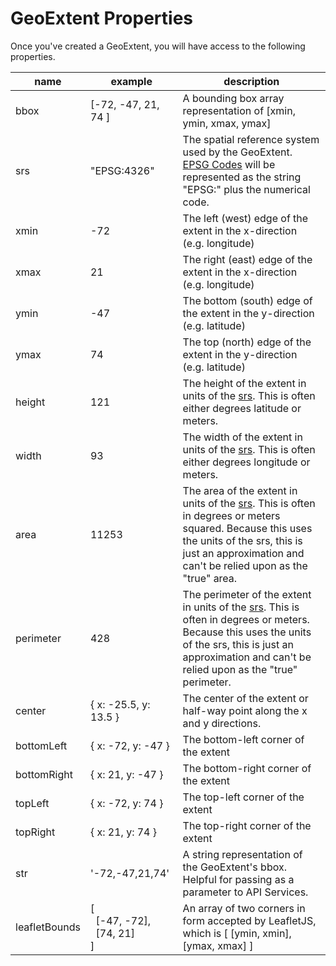 # GeoExtent Properties
Once you've created a GeoExtent, you will have access to the following properties.

| name | example | description |
| ---- | ----------------------------- | ------- |
| bbox | [-72, -47, 21, 74 ] &nbsp;&nbsp;&nbsp;&nbsp;&nbsp;&nbsp;&nbsp;&nbsp;&nbsp;&nbsp;| A bounding box array representation of [xmin, ymin, xmax, ymax] |
| srs | "EPSG:4326" | The spatial reference system used by the GeoExtent.  [EPSG Codes](https://en.wikipedia.org/wiki/EPSG_Geodetic_Parameter_Dataset) will be represented as the string "EPSG:" plus the numerical code. |
| xmin | -72 | The left (west) edge of the extent in the x-direction (e.g. longitude) |
| xmax | 21 | The right (east) edge of the extent in the x-direction (e.g. longitude) |
| ymin | -47 | The bottom (south) edge of the extent in the y-direction (e.g. latitude) |
| ymax | 74 | The top (north) edge of the extent in the y-direction (e.g. latitude) |
| height | 121 | The height of the extent in units of the [srs](https://en.wikipedia.org/wiki/Spatial_reference_system).  This is often either degrees latitude or meters. |
| width | 93 | The width of the extent in units of the [srs](https://en.wikipedia.org/wiki/Spatial_reference_system).  This is often either degrees longitude or meters. |
| area | 11253 | The area of the extent in units of the [srs](https://en.wikipedia.org/wiki/Spatial_reference_system). This is often in degrees or meters squared. Because this uses the units of the srs, this is just an approximation and can't be relied upon as the "true" area. |
| perimeter | 428 | The perimeter of the extent in units of the [srs](https://en.wikipedia.org/wiki/Spatial_reference_system). This is often in degrees or meters. Because this uses the units of the srs, this is just an approximation and can't be relied upon as the "true" perimeter.
| center | { x: -25.5, y: 13.5 } | The center of the extent or half-way point along the x and y directions. |
| bottomLeft | { x: -72, y: -47 } | The bottom-left corner of the extent |
| bottomRight | { x: 21, y: -47 } | The bottom-right corner of the extent |
| topLeft | { x: -72, y: 74 } | The top-left corner of the extent |
| topRight | { x: 21, y: 74 } | The top-right corner of the extent |
| str | '-72,-47,21,74' | A string representation of the GeoExtent's bbox. Helpful for passing as a parameter to API Services. |
| leafletBounds | [<br/>&nbsp;&nbsp;[-47, -72],<br/>&nbsp;&nbsp;[74, 21]<br/>] | An array of two corners in form accepted by LeafletJS, which is [ [ymin, xmin], [ymax, xmax] ] |
